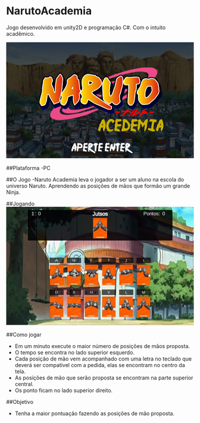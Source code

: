 # NarutoAcademia
Jogo desenvolvido em unity2D e programação C#. Com o intuito acadêmico.

![NarutoAcademiaMenu](https://github.com/NaejNunes/NarutoAcademia/blob/master/Imagens/NarutoAcademiaMenu.png?raw=true)

##Plataforma
-PC

##O Jogo
-Naruto Academia leva o jogador a ser um aluno na escola do universo Naruto. Aprendendo as posições de mãos que formão um grande Ninja.

##Jogando
![GamePlay](https://github.com/NaejNunes/NarutoAcademia/blob/master/Imagens/GamePlay.png?raw=true)

##Como jogar
- Em um minuto execute o maior número de posições de mãos proposta.
- O tempo se encontra no lado superior esquerdo.
- Cada posição de mão vem acompanhado com uma letra no teclado que deverá ser compativel com a pedida, elas se encontram no centro da tela.
- As posições de mão que serão proposta se encontram na parte superior central.
- Os ponto ficam no lado superior direito.

##Objetivo
- Tenha a maior pontuação fazendo as posições de mão proposta.

